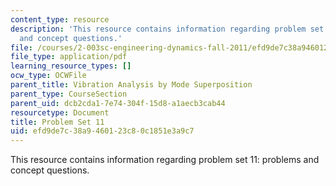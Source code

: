 ```yaml
---
content_type: resource
description: 'This resource contains information regarding problem set 11: problems
  and concept questions.'
file: /courses/2-003sc-engineering-dynamics-fall-2011/efd9de7c38a9460123c80c1851e3a9c7_MIT2_003SCF11_pset11.pdf
file_type: application/pdf
learning_resource_types: []
ocw_type: OCWFile
parent_title: Vibration Analysis by Mode Superposition
parent_type: CourseSection
parent_uid: dcb2cda1-7e74-304f-15d8-a1aecb3cab44
resourcetype: Document
title: Problem Set 11
uid: efd9de7c-38a9-4601-23c8-0c1851e3a9c7
---
```

This resource contains information regarding problem set 11: problems and concept questions.

